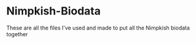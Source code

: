 # Nimpkish-Biodata
These are all the files I've used and made to put all the Nimpkish biodata together
